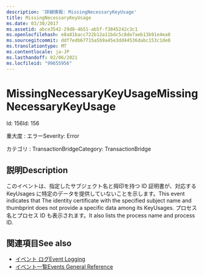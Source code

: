 ```yaml
---
description: '詳細情報: MissingNecessaryKeyUsage'
title: MissingNecessaryKeyUsage
ms.date: 03/30/2017
ms.assetid: abce3542-29d8-4b51-ab5f-f3845242c3c1
ms.openlocfilehash: e8a81bacc722b12a11bdc5c8de7aeb13b91e4ea8
ms.sourcegitcommit: ddf7edb67715a5b9a45e3dd44536dabc153c1de0
ms.translationtype: MT
ms.contentlocale: ja-JP
ms.lasthandoff: 02/06/2021
ms.locfileid: "99655956"
---
```

# <a name="missingnecessarykeyusage"></a><span data-ttu-id="17d36-103">MissingNecessaryKeyUsage</span><span class="sxs-lookup"><span data-stu-id="17d36-103">MissingNecessaryKeyUsage</span></span>

<span data-ttu-id="17d36-104">Id: 156</span><span class="sxs-lookup"><span data-stu-id="17d36-104">Id: 156</span></span>  
  
 <span data-ttu-id="17d36-105">重大度 : エラー</span><span class="sxs-lookup"><span data-stu-id="17d36-105">Severity: Error</span></span>  
  
 <span data-ttu-id="17d36-106">カテゴリ : TransactionBridge</span><span class="sxs-lookup"><span data-stu-id="17d36-106">Category: TransactionBridge</span></span>  
  
## <a name="description"></a><span data-ttu-id="17d36-107">説明</span><span class="sxs-lookup"><span data-stu-id="17d36-107">Description</span></span>  

 <span data-ttu-id="17d36-108">このイベントは、指定したサブジェクト名と拇印を持つ ID 証明書が、対応する KeyUsages に特定のデータを提供していないことを示します。</span><span class="sxs-lookup"><span data-stu-id="17d36-108">This event indicates that The identity certificate with the specified subject name and thumbprint does not provide a specific data among its KeyUsages.</span></span> <span data-ttu-id="17d36-109">プロセス名とプロセス ID も表示されます。</span><span class="sxs-lookup"><span data-stu-id="17d36-109">It also lists the process name and process ID.</span></span>  
  
## <a name="see-also"></a><span data-ttu-id="17d36-110">関連項目</span><span class="sxs-lookup"><span data-stu-id="17d36-110">See also</span></span>

- [<span data-ttu-id="17d36-111">イベント ログ</span><span class="sxs-lookup"><span data-stu-id="17d36-111">Event Logging</span></span>](index.md)
- [<span data-ttu-id="17d36-112">イベント一覧</span><span class="sxs-lookup"><span data-stu-id="17d36-112">Events General Reference</span></span>](events-general-reference.md)
